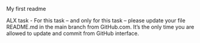 My first readme

ALX task - For this task – and only for this task – please update your file README.md in the main branch from GitHub.com. It’s the only time you are allowed to update and commit from GitHub interface.
